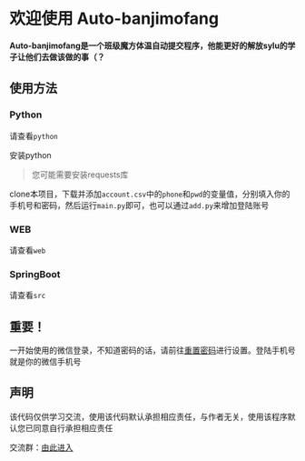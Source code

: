 # 欢迎使用 Auto-banjimofang

**Auto-banjimofang是一个班级魔方体温自动提交程序，他能更好的解放sylu的学子让他们去做该做的事（？**

## 使用方法

### Python
请查看`python`

安装python

> 您可能需要安装requests库


clone本项目，下载并添加`account.csv`中的`phone`和`pwd`的变量值，分别填入你的手机号和密码，然后运行`main.py`即可，也可以通过`add.py`来增加登陆账号
### WEB
请查看`web`

### SpringBoot
请查看`src`

## 重要！
一开始使用的微信登录，不知道密码的话，请前往[重置密码](http://banjimofang.com/resetpwd/student "重置密码")进行设置。登陆手机号就是你的微信手机号

## 声明
该代码仅供学习交流，使用该代码默认承担相应责任，与作者无关，使用该程序默认您已同意自行承担相应责任


交流群：[由此进入](https://jq.qq.com/?_wv=1027&k=386jguiM "由此进入")

